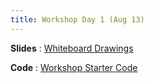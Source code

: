 ```yaml
---
title: Workshop Day 1 (Aug 13)
---
```


**Slides**
: [Whiteboard Drawings](https://excalidraw.com/#room=9e8d9b59b7acdb083c2c,5Jbe8c69he6-6SmM714JSg)

**Code**
: [Workshop Starter Code](https://github.com/Alikrema/talabat-mock)
